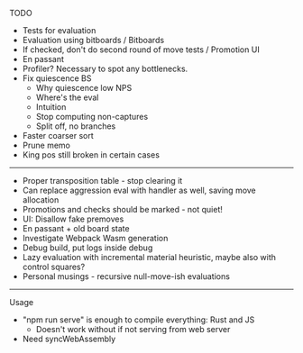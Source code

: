 TODO

- Tests for evaluation
- Evaluation using bitboards
/ Bitboards
- If checked, don't do second round of move tests
/ Promotion UI
- En passant
- Profiler? Necessary to spot any bottlenecks.
- Fix quiescence BS
    - Why quiescence low NPS
    - Where's the eval
    - Intuition
    - Stop computing non-captures
    - Split off, no branches
- Faster coarser sort
- Prune memo
- King pos still broken in certain cases

--------------------------------------------------

- Proper transposition table - stop clearing it
- Can replace aggression eval with handler as well, saving move allocation
- Promotions and checks should be marked - not quiet!
- UI: Disallow fake premoves
- En passant + old board state
- Investigate Webpack Wasm generation
- Debug build, put logs inside debug
- Lazy evaluation with incremental material heuristic, maybe also with control squares?
- Personal musings - recursive null-move-ish evaluations  

--------------------------------------------------

Usage

- "npm run serve" is enough to compile everything: Rust and JS
    - Doesn't work without if not serving from web server
- Need syncWebAssembly
